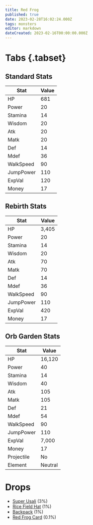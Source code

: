 ```yaml
---
title: Red Frog
published: true
date: 2023-02-28T16:02:24.000Z
tags: monsters
editor: markdown
dateCreated: 2023-02-16T00:00:00.000Z
---
```


# Tabs {.tabset}

## Standard Stats

|Stat|Value|
|-|-|
|HP|681|
|Power|20|
|Stamina|14|
|Wisdom|20|
|Atk|20|
|Matk|20|
|Def|14|
|Mdef|36|
|WalkSpeed|90|
|JumpPower|110|
|ExpVal|120|
|Money|17|
## Rebirth Stats

|Stat|Value|
|-|-|
|HP|3,405|
|Power|20|
|Stamina|14|
|Wisdom|20|
|Atk|70|
|Matk|70|
|Def|14|
|Mdef|36|
|WalkSpeed|90|
|JumpPower|110|
|ExpVal|420|
|Money|17|
## Orb Garden Stats

|Stat|Value|
|-|-|
|HP|16,120|
|Power|40|
|Stamina|14|
|Wisdom|40|
|Atk|105|
|Matk|105|
|Def|21|
|Mdef|54|
|WalkSpeed|90|
|JumpPower|110|
|ExpVal|7,000|
|Money|17|
|Projectile|No|
|Element|Neutral|

# Drops
 * [Super Usali](/items/super-usali) (3%)
 * [Rice Field Hat](/items/rice-field-hat) (1%)
 * [Backpack](/items/backpack) (1%)
 * [Red Frog Card](/items/red-frog-card) (0.1%)
